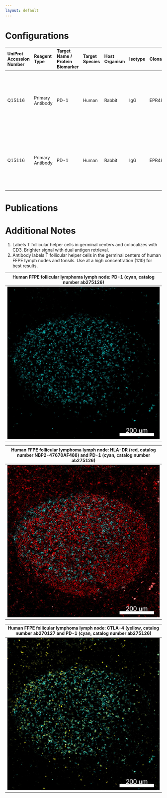 ```yaml
---
layout: default
---
```


# Configurations

| UniProt Accession Number   | Reagent Type     | Target Name / Protein Biomarker   | Target Species   | Host Organism   | Isotype   | Clonality   | Vendor   | Catalog Number   | Conjugate   | RRID       | Availability   | Method         | Tissue Preservation   | Target Tissue   | Tissue State   | Detergent         | Antigen Retrieval Conditions                                                               | Dye Inactivation Conditions   | Recommend   | Agree               | Disagree   | Contributor         | Notes       |
|:---------------------------|:-----------------|:----------------------------------|:-----------------|:----------------|:----------|:------------|:---------|:-----------------|:------------|:-----------|:---------------|:---------------|:----------------------|:----------------|:---------------|:------------------|:-------------------------------------------------------------------------------------------|:------------------------------|:------------|:--------------------|:-----------|:--------------------|:------------|
| Q15116                     | Primary Antibody | PD-1                              | Human            | Rabbit          | IgG       | EPR4877(2)  | Abcam    | ab275126         | AF555       | AB_2728811 | Stock          | Cell DIVE-IBEX | FFPE                  | Tonsil          | NA             | 0.3% Triton-X-100 | pH 6 for 30 minutes ER1 (AR9961) and pH 9 for 30 minutes ER2 (AR9640) using the Leica Bond | 1 mg/ml LiBH4 15 minutes      | Yes         | [0000-0003-4379-8967](https://orcid.org/0000-0003-4379-8967) | NA         | [0000-0003-4379-8967](https://orcid.org/0000-0003-4379-8967) | [1](#notes) |
| Q15116                     | Primary Antibody | PD-1                              | Human            | Rabbit          | IgG       | EPR4877(2)  | Abcam    | ab275126         | AF555       | AB_2728811 | Stock          | Multiplexed 2D Imaging | FFPE                  | Lymph node      | Follicular Lymphoma | 0.3% Triton-X-100 | pH 6 for 30 minutes ER1 (AR9961) and pH 9 for 30 minutes ER2 (AR9640) using the Leica Bond | NA                            | Yes         | [0000-0003-4379-8967](https://orcid.org/0000-0003-4379-8967) | NA         | [0000-0003-4379-8967](https://orcid.org/0000-0003-4379-8967) |   [2](#notes) |

# Publications



# Additional Notes

<a name="notes"></a>
1. Labels T follicular helper cells in germinal centers and colocalizes with CD3. Brighter signal with dual antigen retrieval.
2. Antibody labels T follicular helper cells in the germinal centers of human FFPE lymph nodes and tonsils. Use at a high concentration (1:10) for best results.

| Human FFPE follicular lymphoma lymph node: PD-1 (cyan, catalog number ab275126) |
|:-------:|
| ![](PD1_AF555_FL_Lymph_Node.jpg) |

| Human FFPE follicular lymphoma lymph node: HLA-DR (red, catalog number NBP2-47670AF488) and PD-1 (cyan, catalog number ab275126) |
|:-------:|
| ![](../HLA-DR_AF488/HLA-DR_AF488_PD1_AF555_FL_Lymph_Node.jpg) |

| Human FFPE follicular lymphoma lymph node: CTLA-4 (yellow, catalog number ab270127 and PD-1 (cyan, catalog number ab275126) |
|:-------:|
| ![](../CTLA4_AF647/CTLA-4_AF647_PD1_AF555_FL_Lymph_Node.jpg) |

